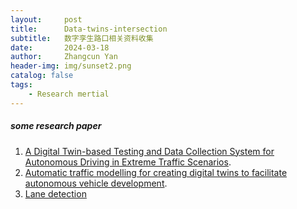 ```yaml
---
layout:     post
title:      Data-twins-intersection
subtitle:   数字孪生路口相关资料收集
date:       2024-03-18
author:     Zhangcun Yan
header-img: img/sunset2.png
catalog: false
tags:
    - Research mertial
---
```


##### some research paper
1. [A Digital Twin-based Testing and Data Collection System for Autonomous Driving in Extreme Traffic Scenarios](https://dl.acm.org/doi/fullHtml/10.1145/3579109.3579127).
2. [Automatic traffic modelling for creating digital twins to facilitate autonomous vehicle development](https://www.tandfonline.com/doi/full/10.1080/09540091.2021.1997914).
3. [Lane detection](https://github.com/SHAHFAISAL80/Lane-detection-and-steering-module-with-OpenCV/tree/main)